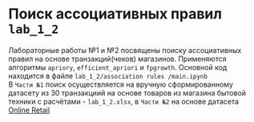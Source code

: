 # Поиск ассоциативных правил `lab_1_2`
Лабораторные работы №1 и №2 посвящены поиску ассоциативных правил на основе транзакций(чеков) магазинов.
Применяются алгоритмы `apriory`, `efficient_apriori` и `fpgrowth`.
Основной код находится в файле `lab_1_2/association rules
/main.ipynb`<br> В `Части №1` поиск осуществляется на вручную сформированному датасету из 30 транзакциий на основе товаров из магазина бытовой техники с расчётами - `lab_1_2.xlsx`,
в `Части №2` на основе датасета <a href="https://archive.ics.uci.edu/dataset/352/online+retail">Online Retail</a> 
